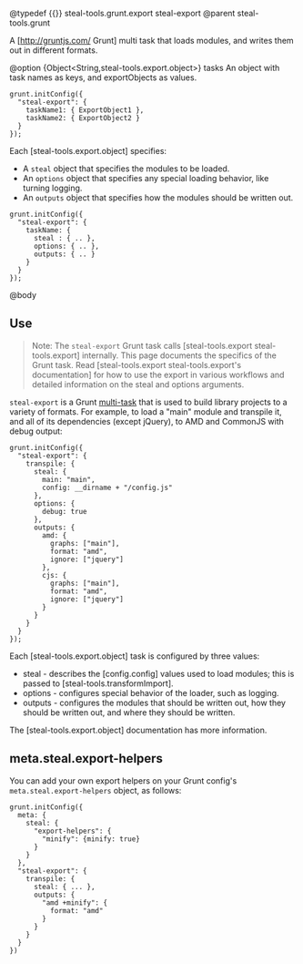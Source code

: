 @typedef {{}} steal-tools.grunt.export steal-export
@parent steal-tools.grunt 

A [http://gruntjs.com/ Grunt] multi task that loads modules, and writes them out in different formats.

@option {Object<String,steal-tools.export.object>} tasks An object with task names as keys,
and exportObjects as values.

```
grunt.initConfig({
  "steal-export": {
    taskName1: { ExportObject1 },
    taskName2: { ExportObject2 }
  }
});
```

Each [steal-tools.export.object] specifies:

 - A `steal` object that specifies the modules to be loaded.
 - An `options` object that specifies any special loading behavior, like turning logging.
 - An `outputs` object that specifies how the modules should be written out.
 
```
grunt.initConfig({
  "steal-export": {
    taskName: {
      steal : { .. },
      options: { .. },
      outputs: { .. }
    }
  }
});
```


@body

## Use

> Note: The `steal-export` Grunt task calls [steal-tools.export steal-tools.export] 
internally. This page documents the specifics of the Grunt task. Read
[steal-tools.export steal-tools.export's documentation] for how to use
the export in various workflows and detailed information
on the steal and options arguments.

`steal-export` is a Grunt [multi-task](http://gruntjs.com/creating-tasks#multi-tasks) that is 
used to build library projects to a variety of formats. For example, to load a "main" module and
transpile it, and all of its dependencies (except jQuery), to AMD and CommonJS with debug output:

    grunt.initConfig({
      "steal-export": {
        transpile: {
          steal: {
            main: "main",
            config: __dirname + "/config.js"
          },
          options: {
            debug: true
          },
          outputs: {
            amd: {
              graphs: ["main"],
              format: "amd",
              ignore: ["jquery"]
            },
            cjs: {
              graphs: ["main"],
              format: "amd",
              ignore: ["jquery"]
            }
          }
        }
      }
    });
    
Each [steal-tools.export.object] task is configured by three values:

 - steal - describes the [config.config] values used to load modules; this is passed to [steal-tools.transformImport].
 - options - configures special behavior of the loader, such as logging.
 - outputs - configures the modules that should be written out, how they 
             should be written out, and where they should be written. 

The [steal-tools.export.object] documentation has more information.

## meta.steal.export-helpers

You can add your own export helpers on your Grunt config's 
`meta.steal.export-helpers` object, as follows:

```
grunt.initConfig({
  meta: {
    steal: {
      "export-helpers": {
        "minify": {minify: true}
      }
    }
  },
  "steal-export": {
    transpile: {
      steal: { ... },
      outputs: {
        "amd +minify": {
          format: "amd"
        }
      }
    }
  }
})
```






